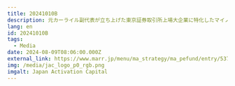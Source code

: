 ```yaml
---
title: 20241010B
description: 元カーライル副代表が立ち上げた東京証券取引所上場大企業に特化したマイノリティ投資ファンドの狙い
lang: en
id: 20241010B
tags:
  - Media
date: 2024-08-09T08:06:00.000Z
external_link: https://www.marr.jp/menu/ma_strategy/ma_pefund/entry/53723/
img: /media/jac_logo_p0_rgb.png
imgalt: Japan Activation Capital
---
```

